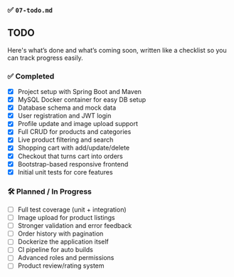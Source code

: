 ### ✅ `07-todo.md`
## TODO

Here's what’s done and what’s coming soon, written like a checklist so you can track progress easily.

### ✅ Completed

- [x] Project setup with Spring Boot and Maven
- [x] MySQL Docker container for easy DB setup
- [x] Database schema and mock data
- [x] User registration and JWT login
- [x] Profile update and image upload support
- [x] Full CRUD for products and categories
- [x] Live product filtering and search
- [x] Shopping cart with add/update/delete
- [x] Checkout that turns cart into orders
- [x] Bootstrap-based responsive frontend
- [x] Initial unit tests for core features

### 🛠 Planned / In Progress

- [ ] Full test coverage (unit + integration)
- [ ] Image upload for product listings
- [ ] Stronger validation and error feedback
- [ ] Order history with pagination
- [ ] Dockerize the application itself
- [ ] CI pipeline for auto builds
- [ ] Advanced roles and permissions
- [ ] Product review/rating system